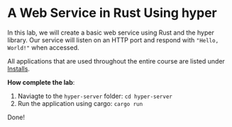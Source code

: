# A Web Service in Rust Using hyper

In this lab, we will create a basic web service using Rust and the hyper library. Our service will listen on an HTTP port and respond with `"Hello, World!"` when accessed.

All applications that are used throughout the entire course are listed under [Installs](https://github.com/lftraining/LFD233-code/?tab=readme-ov-file#installs).

**How complete the lab**:
1. Naviagte to the `hyper-server` folder: `cd hyper-server`
2. Run the application using cargo: `cargo run`

Done!